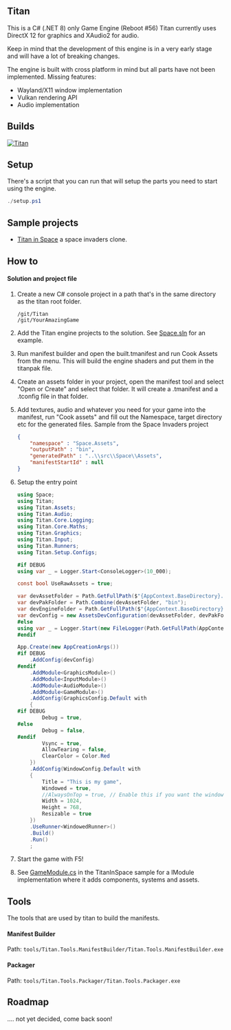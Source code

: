 ## Titan
This is a C# (.NET 8) only Game Engine (Reboot #56)
Titan currently uses DirectX 12 for graphics and XAudio2 for audio.

Keep in mind that the development of this engine is in a very early stage and will have a lot of breaking changes.

The engine is built with cross platform in mind but all parts have not been implemented.
Missing features:
* Wayland/X11 window implementation
* Vulkan rendering API
* Audio implementation



## Builds
[![Titan](https://github.com/Golle/Titan/actions/workflows/titan.yml/badge.svg)](https://github.com/Golle/Titan/actions/workflows/titan.yml)

## Setup
There's a script that you can run that will setup the parts you need to start using the engine.

```powershell
./setup.ps1
```

## Sample projects
* [Titan in Space](https://github.com/Golle/TitanInSpace) a space invaders clone.

## How to

#### Solution and project file
1. Create a new C# console project in a path that's in the same directory as the titan root folder.
    ```
    /git/Titan
    /git/YourAmazingGame
    ```

2. Add the Titan engine projects to the solution.
See [Space.sln](https://github.com/Golle/TitanInSpace/blob/main/Space.sln) for an example.

3. Run manifest builder and open the built.tmanifest and run Cook Assets from the menu. This will build the engine shaders and put them in the titanpak file.
4. Create an assets folder in your project, open the manifest tool and select "Open or Create" and select that folder. It will create a .tmanifest  and a .tconfig file in that folder.
5. Add textures, audio and whatever you need for your game into the manifest, run "Cook assets" and fill out the Namespace, target directory etc for the generated files. 
Sample from the Space Invaders project
    ```json
    {
        "namespace" : "Space.Assets",
        "outputPath" : "bin",
        "generatedPath" : "..\\src\\Space\\Assets",
        "manifestStartId" : null
    }
    ```
6. Setup the entry point
    ```csharp
    using Space;
    using Titan;
    using Titan.Assets;
    using Titan.Audio;
    using Titan.Core.Logging;
    using Titan.Core.Maths;
    using Titan.Graphics;
    using Titan.Input;
    using Titan.Runners;
    using Titan.Setup.Configs;

    #if DEBUG
    using var _ = Logger.Start<ConsoleLogger>(10_000);

    const bool UseRawAssets = true;

    var devAssetFolder = Path.GetFullPath($"{AppContext.BaseDirectory}../../../../../assets");
    var devPakFolder = Path.Combine(devAssetFolder, "bin");
    var devEngineFolder = Path.GetFullPath($"{AppContext.BaseDirectory}../../../../../../Titan/");
    var devConfig = new AssetsDevConfiguration(devAssetFolder, devPakFolder, devEngineFolder, UseRawAssets);
    #else
    using var _ = Logger.Start(new FileLogger(Path.GetFullPath(AppContext.BaseDirectory, "MyAmazingGame", "logs", )), 10_000);
    #endif

    App.Create(new AppCreationArgs())
    #if DEBUG
        .AddConfig(devConfig)
    #endif
        .AddModule<GraphicsModule>()
        .AddModule<InputModule>()
        .AddModule<AudioModule>()
        .AddModule<GameModule>()
        .AddConfig(GraphicsConfig.Default with
        {
    #if DEBUG
            Debug = true,
    #else
            Debug = false,
    #endif
            Vsync = true,
            AllowTearing = false,
            ClearColor = Color.Red
        })
        .AddConfig(WindowConfig.Default with
        {
            Title = "This is my game",
            Windowed = true,
            //AlwaysOnTop = true, // Enable this if you want the window to always be on top
            Width = 1024,
            Height = 768,
            Resizable = true
        })
        .UseRunner<WindowedRunner>()
        .Build()
        .Run()
        ;

    ```

7. Start the game with F5!
8. See [GameModule.cs](https://github.com/Golle/TitanInSpace/blob/main/src/Space/GameModule.cs) in the TitanInSpace sample for a IModule implementation where it adds components, systems and assets.

## Tools
The tools that are used by titan to build the manifests.

#### Manifest Builder

Path: `tools/Titan.Tools.ManifestBuilder/Titan.Tools.ManifestBuilder.exe`

#### Packager

Path: `tools/Titan.Tools.Packager/Titan.Tools.Packager.exe`


## Roadmap
.... not yet decided, come back soon!